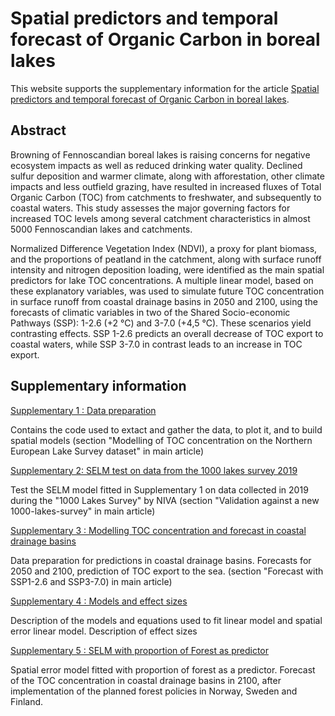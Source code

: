 # Spatial predictors and temporal forecast of Organic Carbon in boreal lakes


This website supports the supplementary information for the article [Spatial predictors and temporal forecast of Organic Carbon in boreal lakes](https://doi.org/10.1016/j.scitotenv.2023.161676).

## Abstract

Browning of Fennoscandian boreal lakes is raising concerns for negative ecosystem impacts as well as reduced drinking water quality. Declined sulfur deposition and warmer climate, along with afforestation, other climate impacts and less outfield grazing, have resulted in increased fluxes of Total Organic Carbon (TOC) from catchments to freshwater, and subsequently to coastal waters. This study assesses the major governing factors for increased TOC levels among several catchment characteristics in almost 5000 Fennoscandian lakes and catchments.

Normalized Difference Vegetation Index (NDVI), a proxy for plant biomass, and the proportions of peatland in the catchment, along with surface runoff intensity and nitrogen deposition loading, were identified as the main spatial predictors for lake TOC concentrations. A multiple linear model, based on these explanatory variables, was used to simulate future TOC concentration in surface runoff from coastal drainage basins in 2050 and 2100, using the forecasts of climatic variables in two of the Shared Socio-economic Pathways (SSP): 1-2.6 (+2 °C) and 3-7.0 (+4,5 °C). These scenarios yield contrasting effects. SSP 1-2.6 predicts an overall decrease of TOC export to coastal waters, while SSP 3-7.0 in contrast leads to an increase in TOC export.

## Supplementary information

[Supplementary 1 : Data preparation](https://camilmc.github.io/TOC_trend_1995/Supp1_nsf_model.html)

Contains the code used to extact and gather the data, to plot it, and to build spatial models 
(section "Modelling of TOC concentration on the Northern European Lake Survey dataset" in main article)

[Supplementary 2: SELM test on data from the 1000 lakes survey 2019](https://camilmc.github.io/TOC_trend_1995/Supp2_NIVA_model.html)

Test the SELM model fitted in Supplementary 1 on data collected in 2019 during the "1000 Lakes Survey" by NIVA
(section "Validation against a new 1000-lakes-survey" in main article)

[Supplementary 3 : Modelling TOC concentration and forecast in coastal drainage basins](https://camilmc.github.io/TOC_trend_1995/Supp3_wr_model.html)

Data preparation for predictions in coastal drainage basins. Forecasts for 2050 and 2100, prediction of TOC export to the sea.
(section "Forecast with SSP1-2.6 and SSP3-7.0) in main article)

[Supplementary 4 : Models and effect sizes](https://camilmc.github.io/TOC_trend_1995/Supp4_effect_size.html)

Description of the models and equations used to fit linear model and spatial error linear model. Description of effect sizes

[Supplementary 5 : SELM with proportion of Forest as predictor](https://camilmc.github.io/TOC_trend_1995/Supp5_forest_impact.html)

Spatial error model fitted with proportion of forest as a predictor. Forecast of the TOC concentration in coastal drainage basins in 2100, after implementation of the planned forest policies in Norway, Sweden and Finland. 

